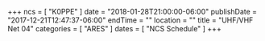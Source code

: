 +++
ncs = [ "K0PPE" ]
date = "2018-01-28T21:00:00-06:00"
publishDate = "2017-12-21T12:47:37-06:00"
endTime = ""
location = ""
title = "UHF/VHF Net 04"
categories = [ "ARES" ]
dates = [ "NCS Schedule" ]
+++
